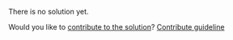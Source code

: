 
There is no solution yet.

Would you like to [contribute to the solution](https://github.com/BFEdev/BFE.dev-solutions/blob/main/quiz/this_en.md)? [Contribute guideline](https://github.com/BFEdev/BFE.dev-solutions#how-to-contribute)
